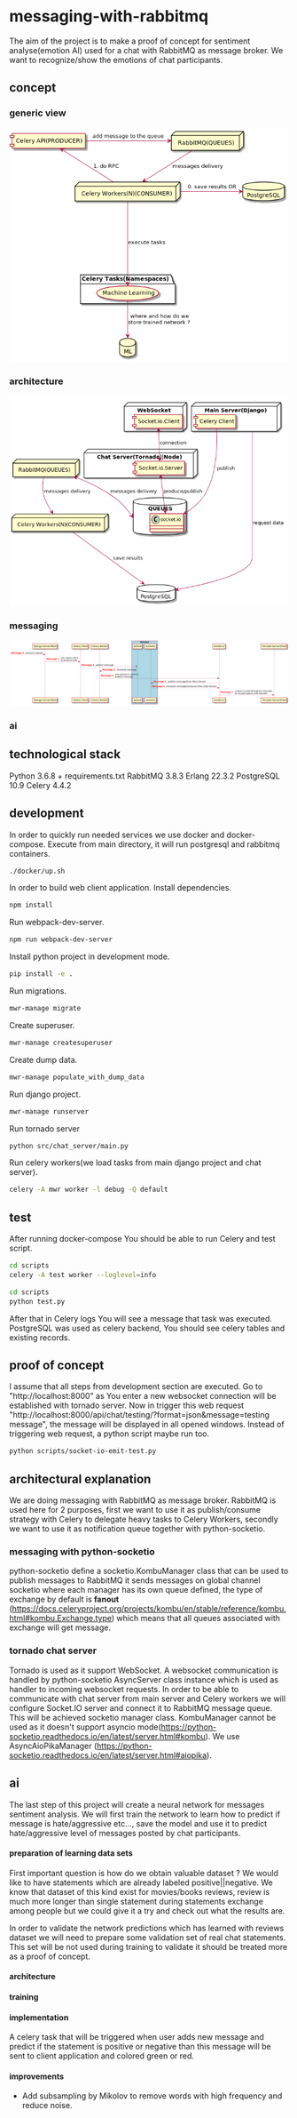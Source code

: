 # messaging-with-rabbitmq
The aim of the project is to make a proof of concept for sentiment analyse(emotion AI) 
used for a chat with RabbitMQ as message broker. We want to recognize/show the emotions
of chat participants.

## concept

### generic view
![image flow](docs/flow.png)

### architecture
![image flow](docs/architecture.png)

### messaging
![image flow](docs/messaging.png)

### ai


## technological stack
Python 3.6.8 + requirements.txt
RabbitMQ 3.8.3 Erlang 22.3.2
PostgreSQL 10.9
Celery 4.4.2


## development
In order to quickly run needed services we use docker and docker-compose.
Execute from main directory, it will run postgresql and rabbitmq containers.
```bash
./docker/up.sh
```

In order to build web client application.
Install dependencies.
```bash
npm install
```
Run webpack-dev-server.
```bash
npm run webpack-dev-server
```
Install python project in development mode.
```bash
pip install -e .
```
Run migrations.
```bash
mwr-manage migrate
```
Create superuser.
```bash
mwr-manage createsuperuser
```
Create dump data.
```bash
mwr-manage populate_with_dump_data
```
Run django project.
```bash
mwr-manage runserver
```

Run tornado server
```bash
python src/chat_server/main.py
```

Run celery workers(we load tasks from main django project and chat server).
```bash
celery -A mwr worker -l debug -Q default
```

## test
After running docker-compose You should be able to run Celery and test script.

```bash
cd scripts
celery -A test worker --loglevel=info
```

```bash
cd scripts
python test.py
```

After that in Celery logs You will see a message that task was executed. PostgreSQL was used as
celery backend, You should see celery tables and existing records.

## proof of concept
I assume that all steps from development section are executed. Go to "http://localhost:8000" as You enter
a new websocket connection will be established with tornado server. Now in trigger this web request 
"http://localhost:8000/api/chat/testing/?format=json&message=testing message", the message will be displayed
in all opened windows. Instead of triggering web request, a python script maybe run too.
```bash
python scripts/socket-io-emit-test.py
```


## architectural explanation
We are doing messaging with RabbitMQ as message broker. RabbitMQ is used here for 2 purposes,
first we want to use it as publish/consume strategy with Celery to delegate heavy tasks to
Celery Workers, secondly we want to use it as notification queue together with python-socketio.

### messaging with python-socketio
python-socketio define a socketio.KombuManager class that can be used to publish messages to
RabbitMQ it sends messages on global channel socketio where each manager has its own queue 
defined, the type of exchange by default is **fanout**
(https://docs.celeryproject.org/projects/kombu/en/stable/reference/kombu.html#kombu.Exchange.type)
which means that all queues associated with exchange will get message.

### tornado chat server
Tornado is used as it support WebSocket. A websocket communication is handled by python-socketio AsyncServer
class instance which is used as handler to incoming websocket requests. In order to be able to communicate with
chat server from main server and Celery workers we will configure Socket.IO server and connect it to RabbitMQ
message queue. This will be achieved socketio manager class. KombuManager cannot be used as it doesn't support
asyncio mode(https://python-socketio.readthedocs.io/en/latest/server.html#kombu). We use AsyncAioPikaManager
(https://python-socketio.readthedocs.io/en/latest/server.html#aiopika).

## ai
The last step of this project will create a neural network for messages sentiment analysis. We will first
train the network to learn how to predict if message is hate/aggressive etc..., save the model and use it
to predict hate/aggressive level of messages posted by chat participants.

#### preparation of learning data sets
First important question is how do we obtain valuable dataset ? We would like to have statements which are already labeled positive||negative. We know that dataset of this kind exist for movies/books reviews, review is much more longer than single statement during statements exchange among people but we could give it a try and check out what the results are.

In order to validate the network predictions which has learned with reviews dataset we will need to prepare some validation set of real chat statements. This set will be not used during training to validate it  should be treated more 
as a proof of concept.

#### architecture

#### training

#### implementation
A celery task that will be triggered when user adds new message and predict if
the statement is positive or negative than this message will be sent to client
application and colored green or red.

#### improvements
* Add subsampling by Mikolov to remove words with high frequency and reduce noise.